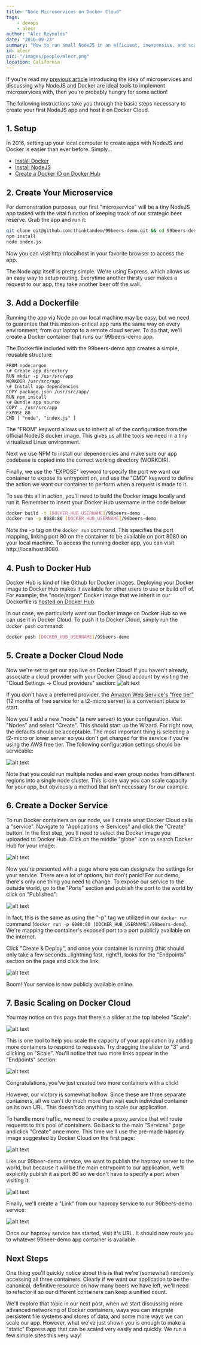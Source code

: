 ```yaml
---
title: "Node Microservices on Docker Cloud"
tags:
    - devops
    - alecr
author: "Alec Reynolds"
date: "2016-09-23"
summary: "How to run small NodeJS in an efficient, inexpensive, and scalable manner using Docker Cloud."
id: alecr
pic: "/images/people/alecr.png"
location: California
---
```


If you're read my [previous article](/blog/2016/09/10/let-s-get-small-introduction-to-microservices) introducing the idea of microservices and discussing why NodeJS and Docker are ideal tools to implement microservices with, then you're probably hungry for some action!

The following instructions take you through the basic steps necessary to create your first NodeJS app and host it on Docker Cloud.

## 1. Setup

In 2016, setting up your local computer to create apps with NodeJS and Docker is easier than ever before. Simply...

- [Install Docker](https://www.docker.com/products/docker)
- [Install NodeJS](https://nodejs.org)
- [Create a Docker ID on Docker Hub](https://hub.docker.com)

## 2. Create Your Microservice

For demonstration purposes, our first "microservice" will be a tiny NodeJS app tasked with the vital function of keeping track of our strategic beer reserve. Grab the app and run it:

```bash
git clone git@github.com:thinktandem/99beers-demo.git && cd 99beers-demo
npm install
node index.js
```

Now you can visit http://localhost in your favorite browser to access the app.

The Node app itself is pretty simple. We're using Express, which allows us an easy way to setup routing. Everytime another thirsty user makes a request to our app, they take another beer off the wall.

## 3. Add a Dockerfile

Running the app via Node on our local machine may be easy, but we need to guarantee that this mission-critical app runs the same way on every environment, from our laptop to a remote cloud server. To do that, we'll create a Docker container that runs our 99beers-demo app.

The Dockerfile included with the 99beers-demo app creates a simple, reusable structure:

```docker
FROM node:argon
\# Create app directory
RUN mkdir -p /usr/src/app
WORKDIR /usr/src/app
\# Install app dependencies
COPY package.json /usr/src/app/
RUN npm install
\# Bundle app source
COPY . /usr/src/app
EXPOSE 80
CMD [ "node", "index.js" ]
```

The "FROM" keyword allows us to inherit all of the configuration from the official NodeJS docker image. This gives us all the tools we need in a tiny virtualized Linux environment.

Next we use NPM to install our dependencies and make sure our app codebase is copied into the correct working directory (WORKDIR).

Finally, we use the "EXPOSE" keyword to specify the port we want our container to expose its entrypoint on, and use the "CMD" keyword to define the action we want our container to perform when a request is made to it.

To see this all in action, you'll need to build the Docker image locally and run it. Remember to insert your Docker Hub username in the code below:

```bash
docker build -t [DOCKER_HUB_USERNAME]/99beers-demo .
docker run -p 8080:80 [DOCKER_HUB_USERNAME]/99beers-demo
```


Note the -p tag on the `docker run` command. This specifies the port mapping, linking port 80 on the container to be available on port 8080 on your local machine. To access the running docker app, you can visit http://localhost:8080.

## 4. Push to Docker Hub

Docker Hub is kind of like Github for Docker images. Deploying your Docker image to Docker Hub makes it available for other users to use or build off of. For example, the "node/argon" Docker image that we inherit in our Dockerfile is [hosted on Docker Hub](https://hub.docker.com/_/node).

In our case, we particularly want our Docker image on Docker Hub so we can use it in Docker Cloud. To push it to Docker Cloud, simply run the `docker push` command:

```bash
docker push [DOCKER_HUB_USERNAME]/99beers-demo
```

## 5. Create a Docker Cloud Node

Now we're set to get our app live on Docker Cloud! If you haven't already, associate a cloud provider with your Docker Cloud account by visiting the "Cloud Settings -> Cloud providers" section: ![alt text](/images/articles/node-microservices-docker-cloud/docker_cloud_providers.png "Docker Cloud Cloud Settings")

If you don't have a preferred provider, the [Amazon Web Service's "free tier"](https://aws.amazon.com/free/) (12 months of free service for a t2-micro server) is a convenient place to start.

Now you'll add a new "node" (a new server) to your configuration. Visit "Nodes" and select "Create". This should start up the Wizard. For right now, the defaults should be acceptable. The most important thing is selecting a t2-micro or lower server so you don't get charged for the service if you're using the AWS free tier. The following configuration settings should be servicable:

![alt text](/images/articles/node-microservices-docker-cloud/docker_cloud_node.png "Docker Cloud Node Settings")

Note that you could run multiple nodes and even group nodes from different regions into a single node cluster. This is one way you can scale capacity for your app, but obviously a method that isn't necessary for our example.

## 6. Create a Docker Service

To run Docker containers on our node, we'll create what Docker Cloud calls a "service". Navigate to "Applications -> Services" and click the "Create" button. In the first step, you'll need to select the Docker image you uploaded to Docker Hub. Click on the middle "globe" icon to search Docker Hub for your image:

![alt text](/images/articles/node-microservices-docker-cloud/docker_cloud_search_image.png "Search Docker Hub for your Image")

Now you're presented with a page where you can designate the settings for your service. There are a lot of options, but don't panic! For our demo, there's only one thing you need to change. To expose our service to the outside world, go to the "Ports" section and publish the port to the world by click on "Published":

![alt text](/images/articles/node-microservices-docker-cloud/docker_cloud_publish_port.png "Publish a public port for your service.")

In fact, this is the same as using the "-p" tag we utilized in our `docker run` command (`docker run -p 8080:80 [DOCKER_HUB_USERNAME]/99beers-demo`). We're mapping the container's exposed port to a port publicly available on the internet.

Click "Create & Deploy", and once your container is running (this should only take a few seconds...lightning fast, right?), looks for the "Endpoints" section on the page and click the link:

![alt text](/images/articles/node-microservices-docker-cloud/docker_cloud_visit_service.png "Visit your service online.")

Boom! Your service is now publicly available online.

## 7. Basic Scaling on Docker Cloud

You may notice on this page that there's a slider at the top labeled "Scale":

![alt text](/images/articles/node-microservices-docker-cloud/docker_cloud_scale.png "Scale the number of containers in your service.")

This is one tool to help you scale the capacity of your application by adding more containers to respond to requests. Try dragging the slider to "3" and clicking on "Scale". You'll notice that two more links appear in the "Endpoints" section:

![alt text](/images/articles/node-microservices-docker-cloud/docker_cloud_scale.png "Scale the number of containers in your service.")

Congratulations, you've just created two more containers with a click!

However, our victory is somewhat hollow. Since these are three separate containers, all we can't do much more than visit each individual container on its own URL. This doesn't do anything to scale our application.

To handle more traffic, we need to create a proxy service that will route requests to this pool of containers. Go back to the main "Services" page and click "Create" once more. This time we'll use the pre-made haproxy image suggested by Docker Cloud on the first page:

![alt text](/images/articles/node-microservices-docker-cloud/docker_cloud_create_haproxy.png "Select haproxy image.")

Like our 99beer-demo service, we want to publish the haproxy server to the world, but because it will be the main entrypoint to our application, we'll explicitly publish it as port 80 so we don't have to specify a port when visiting it:

![alt text](/images/articles/node-microservices-docker-cloud/docker_cloud_publish_haproxy_port.png "Select haproxy port.")

Finally, we'll create a "Link" from our haproxy service to our 99beers-demo service:

![alt text](/images/articles/node-microservices-docker-cloud/docker_cloud_publish_haproxy_link.png "Select haproxy port.")

Once our haproxy service has started, visit it's URL. It should now route you to whatever 99beer-demo app container is available.

## Next Steps

One thing you'll quickly notice about this is that we're (somewhat) randomly accessing all three containers. Clearly if we want our application to be the canonical, definitive resource on how many beers we have left, we'll need to refactor it so our different containers can keep a unified count.

We'll explore that topic in our next post, when we start discussing more advanced networking of Docker containers, ways you can integrate persistent file systems and stores of data, and some more ways we can scale our app. However, what we've just shown you is enough to make a "static" Express app that can be scaled very easily and quickly. We run a few simple sites this very way!
